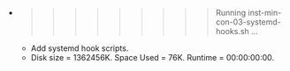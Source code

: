 * >>>>>>>>> Running inst-min-con-03-systemd-hooks.sh ...
  * Add systemd hook scripts.
  * Disk size = 1362456K. Space Used = 76K. Runtime = 00:00:00:00.
